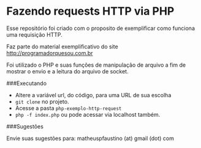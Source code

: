 # Fazendo requests HTTP via PHP

Esse repositório foi criado com o proposito de exemplificar como funciona uma requisição HTTP.

Faz parte do material exemplificativo do site http://programadorquesou.com.br

Foi utilizado o PHP e suas funções de manipulação de arquivo a fim de mostrar o envio e a leitura do arquivo de socket.

###Executando

* Altere a variável url, do código, para uma URL de sua escolha
* `git clone` no projeto. 
* Acesse a pasta `php-exemplo-http-request`
* `php -f index.php` ou pode acessar via localhost também.

###Sugestões

Envie suas sugestões para: matheuspfaustino (at) gmail (dot) com
